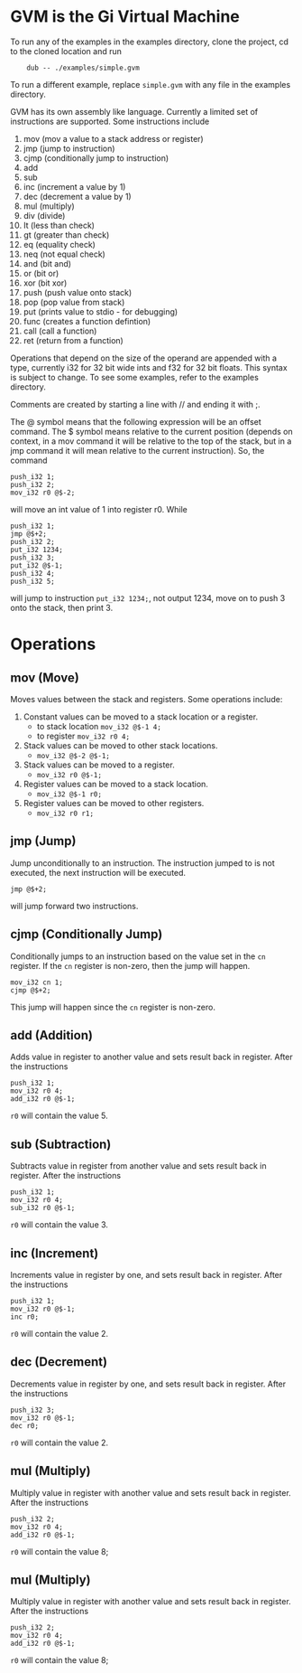 # GVM is the Gi Virtual Machine
To run any of the examples in the examples directory, clone the project, cd to the cloned location and run
```
	dub -- ./examples/simple.gvm
```
To run a different example, replace `simple.gvm` with any file in the examples directory.

GVM has its own assembly like language. Currently a limited set of instructions are supported. Some instructions include 
1. mov (mov a value to a stack address or register)
2. jmp (jump to instruction)
3. cjmp (conditionally jump to instruction)
4. add
5. sub
6. inc (increment a value by 1)
7. dec (decrement a value by 1)
8. mul (multiply)
9. div (divide)
10. lt (less than check)
11. gt (greater than check)
12. eq (equality check)
13. neq (not equal check)
14. and (bit and)
15. or (bit or)
16. xor (bit xor)
17. push (push value onto stack)
18. pop (pop value from stack)
19. put (prints value to stdio - for debugging)
20. func (creates a function defintion)
21. call (call a function)
22. ret (return from a function)

Operations that depend on the size of the operand are appended with a type, currently i32 for 32 bit wide ints and f32 for 32 bit floats. This syntax is subject to change. To see some examples, refer to the examples directory. 

Comments are created by starting a line with // and ending it with ;.

The @ symbol means that the following expression will be an offset command. The $ symbol means relative to the current position (depends on context, in a mov command it will be relative to the top of the stack, but in a jmp command it will mean relative to the current instruction). So, the command

```
push_i32 1;
push_i32 2;
mov_i32 r0 @$-2;
```

will move an int value of 1 into register r0. While

```
push_i32 1;
jmp @$+2;
push_i32 2;
put_i32 1234;
push_i32 3;
put_i32 @$-1;
push_i32 4;
push_i32 5;
```

will jump to instruction `put_i32 1234;`, not output 1234, move on to push 3 onto the stack, then print 3.

# Operations
## mov (Move)
Moves values between the stack and registers. Some operations include:

1. Constant values can be moved to a stack location or a register. 
	* to stack location `mov_i32 @$-1 4;`
	* to register `mov_i32 r0 4;`
2. Stack values can be moved to other stack locations. 
	* `mov_i32 @$-2 @$-1;`
3. Stack values can be moved to a register. 
	* `mov_i32 r0 @$-1;`
4. Register values can be moved to a stack location. 
	* `mov_i32 @$-1 r0;`
5. Register values can be moved to other registers.
	* `mov_i32 r0 r1;`

## jmp (Jump)
Jump unconditionally to an instruction. The instruction jumped to is not executed, the next instruction will be executed.

`jmp @$+2;`

will jump forward two instructions.

## cjmp (Conditionally Jump)
Conditionally jumps to an instruction based on the value set in the `cn` register. If the `cn` register is non-zero, then the jump will happen.

```
mov_i32 cn 1;
cjmp @$+2;
```

This jump will happen since the `cn` register is non-zero.

## add (Addition)
Adds value in register to another value and sets result back in register. After the instructions

```
push_i32 1;
mov_i32 r0 4;
add_i32 r0 @$-1;
```
`r0` will contain the value 5.

## sub (Subtraction)
Subtracts value in register from another value and sets result back in register. After the instructions

```
push_i32 1;
mov_i32 r0 4;
sub_i32 r0 @$-1;
```
`r0` will contain the value 3.

## inc (Increment)
Increments value in register by one, and sets result back in register. After the instructions

```
push_i32 1;
mov_i32 r0 @$-1;
inc r0;
```
`r0` will contain the value 2.

## dec (Decrement)
Decrements value in register by one, and sets result back in register. After the instructions

```
push_i32 3;
mov_i32 r0 @$-1;
dec r0;
```
`r0` will contain the value 2.

## mul (Multiply)
Multiply value in register with another value and sets result back in register. After the instructions

```
push_i32 2;
mov_i32 r0 4;
add_i32 r0 @$-1;
```
`r0` will contain the value 8;

## mul (Multiply)
Multiply value in register with another value and sets result back in register. After the instructions

```
push_i32 2;
mov_i32 r0 4;
add_i32 r0 @$-1;
```
`r0` will contain the value 8;